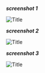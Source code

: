 **_screenshot 1_**

![](http://imgurl.ir/uploads/q09583_screenshot-2018-01-0213-27-41.jpg?raw=true "Title")

**_screenshot 2_**

![](http://imgurl.ir/uploads/i684932_screenshot-2018-01-0213-25-33.jpg?raw=true "Title")

**_screenshot 3_**

![](http://imgurl.ir/uploads/u947778_screenshot-2018-01-0220-06-58.jpg?raw=true "Title")

